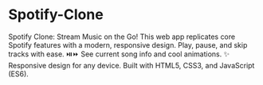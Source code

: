 # Spotify-Clone
Spotify Clone: Stream Music on the Go! This web app replicates core Spotify features with a modern, responsive design.  Play, pause, and skip tracks with ease. ⏯️⏩ See current song info and cool animations. ✨ Responsive design for any device. Built with HTML5, CSS3, and JavaScript (ES6).
